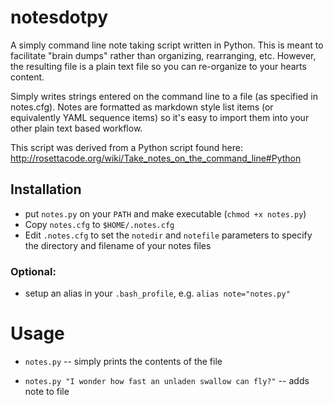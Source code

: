 notesdotpy
==========

A simply command line note taking script written in Python. This is meant to facilitate "brain dumps" rather than organizing, rearranging, etc.  However, the resulting file is a plain text file so you can re-organize to your hearts content.

Simply writes strings entered on the command line to a file (as specified in notes.cfg). Notes are formatted as markdown style list items (or equivalently YAML sequence items) so it's easy to import them into your other plain text based workflow.

This script was derived from a Python script found here: http://rosettacode.org/wiki/Take_notes_on_the_command_line#Python

## Installation
- put `notes.py` on your `PATH` and make executable (`chmod +x notes.py`)
- Copy `notes.cfg` to `$HOME/.notes.cfg`
- Edit `.notes.cfg` to set the `notedir` and `notefile` parameters to specify the directory and filename of your notes files

### Optional:
- setup an alias in your `.bash_profile`, e.g. `alias note="notes.py"`

# Usage

- `notes.py` -- simply prints the contents of the file

- `notes.py "I wonder how fast an unladen swallow can fly?"` --  adds note to file

